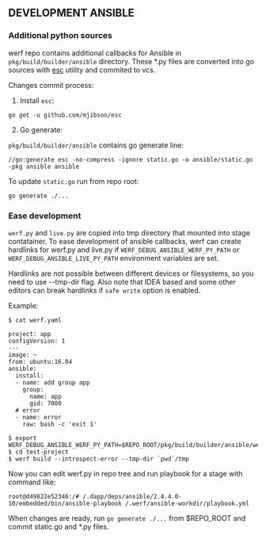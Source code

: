 ## DEVELOPMENT ANSIBLE

### Additional python sources

werf repo contains additional callbacks for Ansible in `pkg/build/builder/ansible` directory. These *.py files
are converted into go sources with [esc](https://github.com/mjibson/esc) utility and commited to vcs.

Changes commit process:

1. Install `esc`:

```
go get -u github.com/mjibson/esc
```

2. Go generate:

`pkg/build/builder/ansible` contains go generate line:

```
//go:generate esc -no-compress -ignore static.go -o ansible/static.go -pkg ansible ansible
```

To update `static.go` run from repo root:

```
go generate ./...
```

### Ease development

`werf.py` and `live.py` are copied into tmp directory that mounted into stage contatainer. To ease
development of ansible callbacks, werf can create hardlinks for werf.py and live.py if
`WERF_DEBUG_ANSIBLE_WERF_PY_PATH` or `WERF_DEBUG_ANSIBLE_LIVE_PY_PATH` environment variables are set.

Hardlinks are not possible between different devices or filesystems, so you need to use --tmp-dir flag.
Also note that IDEA based and some other editors can break hardlinks if `safe write` option is enabled.

Example:
```
$ cat werf.yaml

project: app
configVersion: 1
---
image: ~
from: ubuntu:16.04
ansible:
  install:
  - name: add group app
    group:
      name: app
      gid: 7000
  # error
  - name: error
    raw: bash -c 'exit 1'

```

```
$ export WERF_DEBUG_ANSIBLE_WERF_PY_PATH=$REPO_ROOT/pkg/build/builder/ansible/werf.py
$ cd test-project
$ werf build --introspect-error --tmp-dir `pwd`/tmp
```

Now you can edit werf.py in repo tree and run playbook for a stage with command like:

```
root@d49822e52346:/# /.dapp/deps/ansible/2.4.4.0-10/embedded/bin/ansible-playbook /.werf/ansible-workdir/playbook.yml
```

When changes are ready, run `go generate ./...` from $REPO_ROOT and commit static.go and *.py files.
